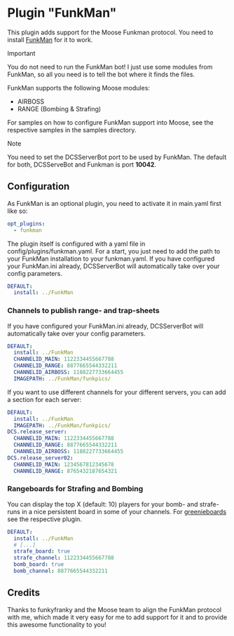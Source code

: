 # Plugin "FunkMan"
This plugin adds support for the Moose Funkman protocol. You need to install [FunkMan](https://github.com/funkyfranky/FunkMan) for it to work.

> [!IMPORTANT]
> You do not need to run the FunkMan bot! 
> I just use some modules from FunkMan, so all you need is to tell the bot where it finds the files.

FunkMan supports the following Moose modules:
* AIRBOSS
* RANGE (Bombing & Strafing)

For samples on how to configure FunkMan support into Moose, see the respective samples in the samples directory.</br>

> [!NOTE]
> You need to set the DCSServerBot port to be used by FunkMan. The default for both, 
> DCSServeBot and Funkman is port **10042**. 

## Configuration
As FunkMan is an optional plugin, you need to activate it in main.yaml first like so:
```yaml
opt_plugins:
  - funkman
```

The plugin itself is configured with a yaml file in config/plugins/funkman.yaml. For a start, you just need to add the 
path to your FunkMan installation to your funkman.yaml. If you have configured your FunkMan.ini already, DCSServerBot 
will automatically take over your config parameters.

```yaml
DEFAULT:
  install: ../FunkMan
```
### Channels to publish range- and trap-sheets 
If you have configured your FunkMan.ini already, DCSServerBot will automatically take over your config parameters.        
```yaml
DEFAULT:
  install: ../FunkMan
  CHANNELID_MAIN: 1122334455667788
  CHANNELID_RANGE: 8877665544332211
  CHANNELID_AIRBOSS: 1188227733664455
  IMAGEPATH: ../FunkMan/funkpics/
```

If you want to use different channels for your different servers, you can add a section for each server:
```yaml
DEFAULT:
  install: ../FunkMan
  IMAGEPATH: ../FunkMan/funkpics/
DCS.release_server:
  CHANNELID_MAIN: 1122334455667788
  CHANNELID_RANGE: 8877665544332211
  CHANNELID_AIRBOSS: 1188227733664455
DCS.release_server02:
  CHANNELID_MAIN: 1234567812345678
  CHANNELID_RANGE: 8765432187654321
```

### Rangeboards for Strafing and Bombing
You can display the top X (default: 10) players for your bomb- and strafe-runs in a nice persistent board in some of
your channels. For [greenieboards](../../plugins/greenieboard/README.md) see the respective plugin.
```yaml
DEFAULT:
  install: ../FunkMan
  # [...]
  strafe_board: true
  strafe_channel: 1122334455667788
  bomb_board: true
  bomb_channel: 8877665544332211
```

## Credits
Thanks to funkyfranky and the Moose team to align the FunkMan protocol with me, which made it very easy for me to add
support for it and to provide this awesome functionality to you!
